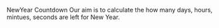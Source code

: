 NewYear Countdown
Our aim is to calculate the how many days, hours, mintues, seconds are left for New Year.

